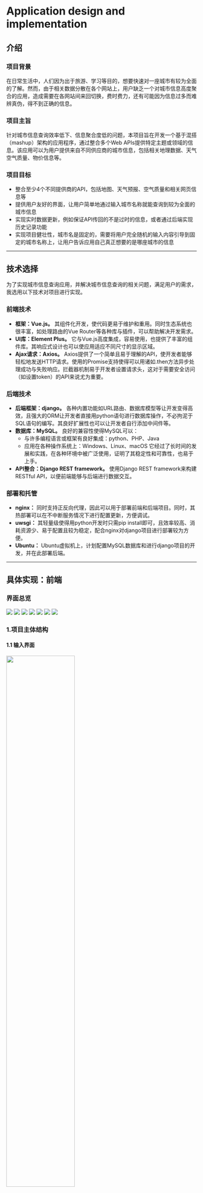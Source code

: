 # Application design and implementation

## 介绍
### 项目背景
在日常生活中，人们因为出于旅游、学习等目的，想要快速对一座城市有较为全面的了解。然而，由于相关数据分散在各个网站上，用户缺乏一个对城市信息高度聚合的应用，造成需要在各网站间来回切换，费时费力，还有可能因为信息过多而难辨真伪，得不到正确的信息。

### 项目主旨
针对城市信息查询效率低下、信息聚合度低的问题，本项目旨在开发一个基于混搭（mashup）架构的应用程序，通过整合多个Web APIs提供特定主题或领域的信息。该应用可以为用户提供来自不同供应商的城市信息，包括相关地理数据、天气空气质量、物价信息等。

### 项目目标
- 整合至少4个不同提供商的API，包括地图、天气预报、空气质量和相关网页信息等
- 提供用户友好的界面，让用户简单地通过输入城市名称就能查询到较为全面的城市信息
- 实现实时数据更新，例如保证API传回的不是过时的信息，或者通过后端实现历史记录功能
- 实现项目健壮性，城市名是固定的，需要将用户完全随机的输入内容引导到固定的城市名称上，让用户告诉应用自己真正想要的是哪座城市的信息

---

## 技术选择
为了实现城市信息查询应用，并解决城市信息查询的相关问题，满足用户的需求，我选用以下技术对项目进行实现。
### 前端技术
- **框架：Vue.js。** 其组件化开发，使代码更易于维护和重用。同时生态系统也很丰富，如处理路由的Vue Router等各种库与插件，可以帮助解决开发需求。
- **UI库：Element Plus。** 它与Vue.js高度集成，容易使用，也提供了丰富的组件库。其响应式设计也可以使应用适应不同尺寸的显示区域。
- **Ajax请求：Axios。** Axios提供了一个简单且易于理解的API，使开发者能够轻松地发送HTTP请求。使用的Promise支持使得可以用诸如.then方法异步处理成功与失败响应。拦截器机制易于开发者设置请求头，这对于需要安全访问（如设置token）的API来说尤为重要。

### 后端技术
- **后端框架：django。** 各种内置功能如URL路由、数据库模型等让开发变得高效，且强大的ORM让开发者直接用python语句进行数据库操作，不必拘泥于SQL语句的编写。其良好扩展性也可以让开发者自行添加中间件等。
- **数据库：MySQL。** 良好的兼容性使得MySQL可以：
  - 与许多编程语言或框架有良好集成：python、PHP、Java
  - 应用在各种操作系统上：Windows、Linux、macOS
它经过了长时间的发展和实践，在各种环境中被广泛使用，证明了其稳定性和可靠性，也易于上手。
- **API整合：Django REST framework。** 使用Django REST framework来构建RESTful API，以便前端能够与后端进行数据交互。

### 部署和托管
- **nginx：** 同时支持正反向代理，因此可以用于部署前端和后端项目。同时，其热部署可以在不中断服务情况下进行配置更新，方便调试。
- **uwsgi：** 其轻量级使得用python开发时只需pip install即可，且效率较高、消耗资源少、易于配置且较为稳定，配合nginx对django项目进行部署较为方便。
- **Ubuntu：** Ubuntu虚拟机上，计划配置MySQL数据库和进行django项目的开发，并在此部署后端。

---

## 具体实现：前端
### 界面总览
![](./pictures/1.overview1.png)
![](./pictures/2.overview2.png)
![](./pictures/3.overview3.png)
![](./pictures/4.overview4.png)
![](./pictures/5.overview5.png)
![](./pictures/6.overview6.png)
![](./pictures/7.overview7.png)

### 1.项目主体结构
#### 1.1 输入界面
<img src="./pictures/8.inputKeywordEmpty.png" width="60%">

用户使用时只需和输入框交互即可，关键词为空

<img src="./pictures/9.inputKeywordPassed.png" width="60%">

关键词不为空后按钮出现，点击查询

#### 1.2 查询结果页
![](./pictures/10.searchSuccess.png)

根据关键词搜索城市，结果以表格形式呈现，让用户确定要找的城市是哪一个，完成项目目标中对用户的随机输入进行引导，并最终显示正确数据。

![](./pictures/11.searchFailed.png)

如果返回结果为空，说明可能是用户输入非法。会有提示，且提供了一个示例的链接，点击后会出现上一幅图的搜索结果，里面有北京这1个结果。

#### 1.3 详细信息页
![](./pictures/12.detailPosition.png)

**详细位置：** 以行政区划形式显示城市位置

![](./pictures/13.detailMap.png)

**城市地图：** 用高德显示城市地图，支持缩放、比例尺、方向盘、鹰眼等组件

<img src="./pictures/14.detailInfo.png" width="60%">

**地区信息：** 显示所在地区信息，如当地时间（实时更新）、坐标、所属国家信息等

<img src="./pictures/15.detailAir.png" width="60%">

**城市空气：** 显示城市实时空气质量和排行

![](./pictures/16.detailWeatherDaily.png)
![](./pictures/17.detailWeatherHourly.png)

**城市天气：** 表格形式显示城市天气，有日预报和小时预报两种，可自由切换

<img src="./pictures/18.detailAirport.png" width="60%">

**机场：** 表格形式显示城市拥有的机场

![](./pictures/19.detailWebs.png)

**相关网页：** Google以城市名为关键词返回的相关网页，链接可跳转到相应网站

![](./pictures/20.detailPrices.png)

**物价信息：** 表格形式显示城市一些物价的最低价、均价、最高价

### 2.顶部工具栏：
![](./pictures/21.toolbarDefault.png)

一般情况下工具栏四个图标都在页面右上角，工具栏在非详细信息页时背景透明。点击各个按钮有对应对话框弹出。下面从左到右依次介绍

**主页：** 点击立即返回输入城市名称的页面，由于有搜索结果页，因此用浏览器自带回退要点击两次，而且会浪费一次城市搜索API的次数。因此直接返回更高效

![](./pictures/22.toolbarRecord.png)

**历史记录：** 点击时从后端取得历史记录并以表格形式显示，可以通过关键词或搜索时间进行筛选。也可以选择删除一条或清空所有记录。

<img src="./pictures/23.toolbarOptionsDefault.png" width="60%">

**设置：**
- 可在此设置无痕浏览和主题
- 主题主要改变顶部背景，白天模式是太阳、云朵和风，黑夜模式是月亮、星星和云朵
- 若自动设置打开，则读取当前时间，6-18点为白天模式，其余时间为黑夜模式
- 若自动设置关闭，则会显示手动设置按钮

![](./pictures/24.toolbarOptionsThemeDay.png)

手动设置白天模式

![](./pictures/25.toolbarOptionsThemeNight.png)

手动设置黑夜模式

<img src="./pictures/26.toolbarAbout.png" width="80%">

**关于：** 项目开发的一些简要信息

### 3.导航栏
![](./pictures/27.toolbarDetail.png)

隶属于顶部工具栏，只有在详细信息页种才显示（同时由于需要在本页面上下滚动，顶部工具栏背景不透明，且显示在各个信息栏的上层，总是停靠顶部）

![](./pictures/28.toolbarIndex.png)

鼠标悬停在导航栏键时，各个信息栏对应的按钮出现

![](./pictures/29.toolbarIndexNavigate.png)

点击即可自动滚动到对应的信息栏处

### Vue组件
第三方组件库Element Plus使用情况如下：
- **el-table：** 显示城市搜索结果、详细信息、历史记录
- **el-table-column：** 内嵌在各个**el-table**组件中
- **el-radio-group：** 天气信息栏在日预报和小时预报间切换
- **el-radio-button：** 内嵌在各个**el-radio-group**组件中
- **el-input：** 输入城市名、输入历史记录筛选关键词
- **el-button：** 搜索、选择城市、历史记录删除
- **el-dialog：** 顶部工具栏的后三个功能对应的对话框
- **el-form：** 筛选历史记录、设置
- **el-form-item：** 内嵌在各个**el-form**组件中
- **el-switch：** 设置
- **el-select：** 筛选历史记录
- **el-option：** 内嵌在各个**el-select**组件中
- **el-date-picker：** 筛选历史记录

### Axios请求
首先设置axios对象，配置好后将其get、put、post、delete方法export出去
```js
//cityAir.js
import axios from 'axios';

const cityAirInstance = axios.create({
    //各接口：
    //  空气质量实况：/aqi
    //  空气质量实时排行：/kqph
    //  空气质量昨日排行：/airranking
    //  过去24小时空气质量：/pastaqi
    //  逐小时空气质量预报：/airhourly
    //  逐日空气质量预报：/airforecast
    baseURL: "https://eolink.o.apispace.com/34324/air/v001",  //url
    timeout: 30000  //超时时长
});

// 用拦截器设置请求头
cityAirInstance.interceptors.request.use(
    config => {
        const token = localStorage.getItem("cityAirToken");

        if (token) {
            config.headers["X-APISpace-Token"] = token;
            config.headers["Authorization-Type"] = "apikey";
        }
        
        return config;
    },
    error => {
        return Promise.reject(error);
    }
);

cityAirInstance.interceptors.response.use(
    response => {
        return response.data;
    },
    error => {
        return Promise.reject(error);
    }
);

//将get方法export出去，其余组件不需要再代码中进行请求配置，提高代码可维护性
export function getCityAir(url, params) {
    return cityAirInstance.get(url, {
        params: params
    });
}
```
在需详细信息页的组件中import方法，并在钩子函数mounted()内调用即可，详细信息页挂载时就会调用
```js
//cityDetail.vue的script标签内
import { getCityAir } from "../axios/webAPI/cityAir.js";

export default {
    //...

    mounted() {
        //...

        this.tickTime();      //开始按秒更新当地时间
        this.getCountry();    //调用接口，获取城市所属国家信息
        this.getInfo();       //调用接口，获取城市所属地区信息
        this.getAirport();    //调用接口，获取城市机场信息
        this.getWebs();       //调用接口，获取城市相关网页信息
        this.getPrices();     //调用接口，获取城市物价信息
        this.getWeather();    //调用接口，获取城市天气信息
        this.getAir();        //调用接口，获取城市空气信息
        this.initMap();       //加载城市高德地图
    },
    methods: {
        //...
        getAir: function() {
            var that = this;
            
            getCityAir("/aqi", {
                areacode: this.city.areacode  //城市编码
            }).then(res => {
                that.airRealTimeAqi = res.result.realtimeAqi;  //获取实时空气信息
                that.airRealTimePollutant = that.airRealTimeAqi.pollutant;  //获取实时污染物
                delete that.airRealTimeAqi["pollutant"];  //去除aqi对象中的pollutant属性
                delete that.airRealTimeAqi["data_time"];  //去除aqi对象中的data_time属性
                delete that.airRealTimeAqi["stations"];   //去除aqi对象中的stations属性
            }, err => {
                console.log(err);
            });
            
            getCityAir("/kqph", {
                areacode: this.city.areacode  //城市编码
            }).then(res => {
                const realtimeRanks = res.result.realtimeRanks;
                
                if (realtimeRanks.length > 0) {  //不稳定，若返回长度为0则不进一步取数据
                    that.airRealTimeRanks.aqi_ranking = realtimeRanks[0].hourlyRanking.aqi_ranking;
                    that.airRealTimeRanks.beat_rate = realtimeRanks[0].hourlyRanking.beat_rate;
                }
            }, err => {
                console.log(err);
            });
        },
    }
}
```
此外，在搜索结果页显示时，会将搜索历史通过POST请求存入数据库
```js
//citySearchResult.vue的script标签内
export default {
    //...

    mounted() {
        this.keyword = localStorage.getItem("keyword");  //获取搜索关键词
        var that = this;

        //调用接口，根据关键词搜索城市
        getCitySearch("/city", {
            location: this.keyword,  //城市名（关键词）
            items: 20,               //返回最大结果数
            area: "global",          //范围："china"或"global"
            language: "ENG",         //用英文返回
            withTz: true,            //返回时区信息
            withPoi: true            //返回经纬度信息
        }).then(res => {
            if (res["areaList"]) {  //取搜索结果（没有匹配结果时甚至没有areaList这个属性）
                that.resultCities = res.areaList;
            }
            else {
                that.resultCities = []
            }
            
            const ifRecordShutdown = localStorage.getItem("ifRecordShutdown");  //取无痕浏览设置信息
            if (ifRecordShutdown == "F")  //如果没开，添加搜索历史
                this.addRecord();
        }, err => {
            console.log(err);
        });
    },
    methods: {
        //...

        //调用接口，添加搜索记录
        addRecord: function() {
            addSearchRecord("/record/add/", qs.stringify({  //需要使用qs包中的stringify函数将JSON转化为form-data格式，否则后端接收数据为空
                city_name: this.keyword,  //城市名（关键词）
                result_count: this.resultCities.length  //搜索结果数
            })).then(res => {
                ElMessage.success("搜索成功！");
                console.log(res);
            }, err => {
                console.log(err);
            });
        }
    }
}
```

---

## 具体实现：后端
### 1.django REST API
序列化器实现数据转换
```py
# CityInfoBackend/Tables/serializers.py
from .models import record
from rest_framework import serializers

# 将表数据与JSON互换的序列化器
# 每一项左边是字段名，右边是类型
class RecordSerializer(serializers.Serializer):
    id = serializers.IntegerField()
    city_name = serializers.CharField(max_length=30)
    result_count = serializers.IntegerField()
    time = serializers.DateTimeField()
```
GET请求
```py
# CityInfoBackend/Tables/views.py
from rest_framework import generics
from .models import record
from .serializers import RecordSerializer

# 获取全部历史记录
class RecordGetAll(generics.ListCreateAPIView):
    queryset = record.objects.all()  # 获得表中所有的记录
    serializer_class = RecordSerializer
```
POST请求
```py
# CityInfoBackend/Tables/views.py
from .models import record
from django.http import JsonResponse
from django.views.decorators.csrf import csrf_exempt, csrf_protect

# 添加一条历史记录
@csrf_exempt  # 跨域请求
def RecordAdd(request):
    if request.method == 'POST':  # 判断请求类型
        city_name = request.POST.get('city_name')  # 从请求体里取数据
        result_count = request.POST.get('result_count')
        new_record = record(city_name=city_name, result_count=result_count)  # 生成新记录
        new_record.save()  # 将新记录插入数据库
        return JsonResponse({ 'message': 'Record added successfully' })
    else:
        return JsonResponse({ 'message': 'Invalid request method' })
```
DELETE请求
```py
# CityInfoBackend/Tables/views.py
from .models import record
from django.http import JsonResponse
from django.views.decorators.csrf import csrf_exempt, csrf_protect
from django.shortcuts import get_object_or_404

# 删除一条历史记录
@csrf_exempt
def RecordDeleteById(request, record_id):
    if request.method == 'DELETE':  # 判断请求类型
        try:  # 尝试获取记录并删除，若记录不存在则报错
            del_record = get_object_or_404(record, pk=record_id)
            del_record.delete()
            return JsonResponse({ 'message': 'Record deleted successfully' })
        except record.DoesNotExist:
            return JsonResponse({ 'error': f'Record id = {record_id} not found' }, status=404)
    else:
        return JsonResponse({ 'message': 'Invalid request method' })
    
# 删除所有历史记录
@csrf_exempt
def RecordDeleteAll(request):
    if request.method == 'DELETE':  # 判断请求类型
        records = record.objects.all()  # 获得表中所有的记录，然后删除
        records.delete()
        return JsonResponse({ 'message': 'Record all deleted successfully' })
    else:
        return JsonResponse({ 'error': 'Invalid request method' })
```
设置url以确定接口地址
```py
# CityInfoBackend/Tables/urls.py
from django.urls import path
from .views import RecordGetAll
from Tables.views import RecordAdd, RecordDeleteById, RecordDeleteAll

urlpatterns = [
    # 尾部带/
    path('record/', RecordGetAll.as_view(), name='record-get-all'),
    path('record/add/', RecordAdd, name='record-add'),
    path('record/delete/<int:record_id>/', RecordDeleteById, name='record-delete-by-id'),
    path('record/delete/all/', RecordDeleteAll, name='record-delete-all')
]
```

### 2.Record表
通过上述url进行得请求就可以操作数据库中的record表，实现历史记录功能
![](./pictures/30.table.png)

---

## 开发中遇到的困难
### 1.API之间不兼容
**问题：** 数据提供商分国内和国外，有些API传入中文无搜索结果
**解决：** 中文支持的API返回结果可选为英文，统一用英文返回，处理后传给其余API回去数据
```json
//搜索城市的请求体
{
    "location": this.keyword,
    "items": 20,
    "area": "global",
    "language": "ENG",  //用英文返回
    "withTz": true,
    "withPoi": true
}
```

### 2.组件之间的传值
**问题：** 很多组件需要传值，却不一定是父子关系，无法用v-slot传值
**解决：** 用localStorage进行存取（从程序运行时就存在，也可以解决token刷新后失效的问题）
```js
//发送组件.vue中的script标签内
localStorage.setItem("valueName", value);

//接收组件.vue中的script标签内
const value = localStorage.getItem("valueName");
```

### 3.localStorage传JSON对象
**问题：** 用localStorage传JSON对象，取出来时报错
**解决：** localStorage只能以字符串形式存储，用JSON.parse()方法解决
```js
//接收组件.vue中的script标签内
const object = JSON.parse(localStorage.getItem("valueName"));
```

### 4.Axios无法请求后端
**问题：** 请求统一报403：Forbidden错误，无法访问后端
**解决：** 后端跨域访问设限，需要配置CORS中间件，同时设置CORS_ALLOW_ALL_ORIGINS为True

### 5.POST无法将数据传到后端
**问题：** 后端从请求体中取值报错，打印发现请求体为空
**解决：** 前端需要用qs将JSON转换为django能接受的类型
```js
import qs from 'qs';

addRecord(url, qs.stringify({
    key1: "value1",
    key2: "value2",
    ...
})).then(
    ...
);
```

---

## 项目总结

本项目在结合各种Web API的调用，以及前后端配置与连通，基本实现了一个城市信息查询的应用。通过项目的成功实施，我得出了以下结论：

### 成就

- 基本实现了一个全面的城市信息网站，至少包含了4个供应商的信息，用户可以方便地查询各种信息
- 操作简单、色彩明快，对用户友好
- 加入了多种辅助功能，如设置、浏览记录等，让网站的使用更方便
- 初步学习了一个极其简易的全栈开发知识，踩了许多的坑，也解决了不少问题，积累了经验

### 改进展望
- 前端技术有待精进，以期给用户更好的视觉体验，如添加动画、渐变色等组件效果
- 一些功能存在升级空间，如点击一条历史记录可再次根据对应的关键词搜索一次
- 后端可扩展空间较大，可以增加世界国家表，静态存储国家信息并定期更新
- 增加更多的城市信息数据源，寻找更为稳定、功能更全面的接口
- 进一步优化性能和安全性，以确保网站的可用性和用户数据的保护
- 真正将项目部署到服务器上（如阿里云ECS），真正实现一个网络应用
- 尝试进行移动端开发，完成移植

### 心得
本次项目是一次有意义的尝试，技术不精的我踩到的坑很多。但除了查询资料外，我也得到了包括室友在内许多同学的宝贵建议，让我感激不尽。
无论如何，通过技术为用户提供信息资源，这是十分有成就感的一件事。期待未来能像改进展望中提到的一样，继续改进和拓展这个项目，为更多的用户提供价值。